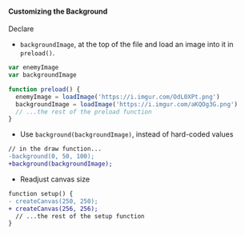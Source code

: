 #### Customizing the Background

Declare

* `backgroundImage`, at the top of the file and load an image into it in
  `preload()`.

```js
var enemyImage
var backgroundImage

function preload() {
  enemyImage = loadImage('https://i.imgur.com/OdL0XPt.png')
  backgroundImage = loadImage('https://i.imgur.com/aKQOg3G.png')
  // ...the rest of the preload function
}
```

* Use `background(backgroundImage)`, instead of hard-coded values

```diff
// in the draw function...
-background(0, 50, 100);
+background(backgroundImage);
```

* Readjust canvas size

```diff
function setup() {
- createCanvas(250, 250);
+ createCanvas(256, 256);
  // ...the rest of the setup function
}
```


